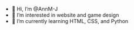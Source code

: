 - 👋 Hi, I’m @AnnM-J
- 👀 I’m interested in website and game design
- 🌱 I’m currently learning HTML, CSS, and Python

<!---
AnnM-J/AnnM-J is a ✨ special ✨ repository because its `README.md` (this file) appears on your GitHub profile.
You can click the Preview link to take a look at your changes.
--->
